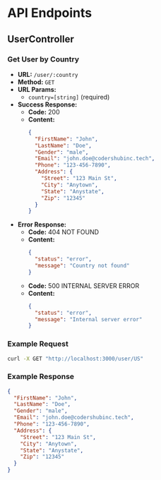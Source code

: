 # API Endpoints

## UserController

### Get User by Country

- **URL:** `/user/:country`
- **Method:** `GET`
- **URL Params:** 
  - `country=[string]` (required)
- **Success Response:**
  - **Code:** 200
  - **Content:** 
    ```json
    {
      "FirstName": "John",
      "LastName": "Doe",
      "Gender": "male",
      "Email": "john.doe@codershubinc.tech",
      "Phone": "123-456-7890",
      "Address": {
        "Street": "123 Main St",
        "City": "Anytown",
        "State": "Anystate",
        "Zip": "12345"
      }
    }
    ```
- **Error Response:**
  - **Code:** 404 NOT FOUND
  - **Content:** 
    ```json
    {
      "status": "error",
      "message": "Country not found"
    }
    ```
  - **Code:** 500 INTERNAL SERVER ERROR
  - **Content:** 
    ```json
    {
      "status": "error",
      "message": "Internal server error"
    }
    ```

### Example Request

```bash
curl -X GET "http://localhost:3000/user/US"
```

### Example Response

```json
{
  "FirstName": "John",
  "LastName": "Doe",
  "Gender": "male",
  "Email": "john.doe@codershubinc.tech",
  "Phone": "123-456-7890",
  "Address": {
    "Street": "123 Main St",
    "City": "Anytown",
    "State": "Anystate",
    "Zip": "12345"
  }
}
```

